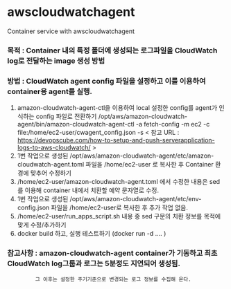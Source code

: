# awscloudwatchagent
Container service with awscloudwatchagent

### 목적 : Container 내의 특정 폴더에 생성되는 로그파일을 CloudWatch log로 전달하는 image 생성 방법
### 방법 : CloudWatch agent config 파일을 설정하고 이를 이용하여 container용 agent를 실행.

1. amazon-cloudwatch-agent-ctl을 이용하여 local 설정한 config를 agent가 인식하는 config 파일로 전환하기 
   /opt/aws/amazon-cloudwatch-agent/bin/amazon-cloudwatch-agent-ctl -a fetch-config -m ec2 -c file:/home/ec2-user/cwagent_config.json -s
   < 참고 URL : https://devopscube.com/how-to-setup-and-push-serverapplication-logs-to-aws-cloudwatch/ >
2. 1번 작업으로 생성된 /opt/aws/amazon-cloudwatch-agent/etc/amazon-cloudwatch-agent.toml 파일을 /home/ec2-user 로 복사한 후 Container 환경에 맞추어 수정하기
3. /home/ec2-user/amazon-cloudwatch-agent.toml 에서 수정한 내용은 sed 를 이용해 container 내에서 치환할 예약 문자열로 수정.
4. 1번 작업으로 생성된 /opt/aws/amazon-cloudwatch-agent/etc/env-config.json 파일을 /home/ec2-user로 복사한 후 추가 작업 없음.
5. /home/ec2-user/run_apps_script.sh 내용 중 sed 구문의 치환 정보를 목적에 맞게 수정/추가하기
6. docker build 하고, 실행 테스트하기 (docker run -d .... )

### 참고사항 : amazon-cloudwatch-agent container가 기동하고 최초 CloudWatch log그룹과 로그는 5분정도 지연되어 생성됨. 
             그 이후는 설정한 주기기준으로 변경되는 로그 정보를 수집해 온다.
